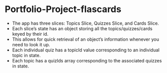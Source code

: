 # Portfolio-Project-flascards

+ The app has three slices: Topics Slice, Quizzes Slice, and Cards Slice.
+ Each slice’s state has an object storing all the topics/quizzes/cards keyed by their id.
+ This allows for quick retrieval of an object’s information whenever you need to look it up.
+ Each individual quiz has a topicId value corresponding to an individual topic in state.
+ Each topic has a quizIds array corresponding to the associated quizzes in state.
